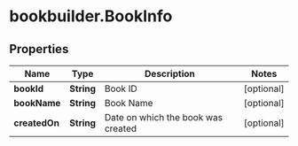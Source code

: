 # bookbuilder.BookInfo

## Properties

Name | Type | Description | Notes
------------ | ------------- | ------------- | -------------
**bookId** | **String** | Book ID | [optional] 
**bookName** | **String** | Book Name | [optional] 
**createdOn** | **String** | Date on which the book was created | [optional] 


